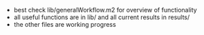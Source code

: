 - best check lib/generalWorkflow.m2 for overview of functionality
- all useful functions are in lib/ and all current results in results/
- the other files are working progress

